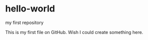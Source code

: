 # hello-world
my first repository

This is my first file on GitHub. Wish I could create something here.

